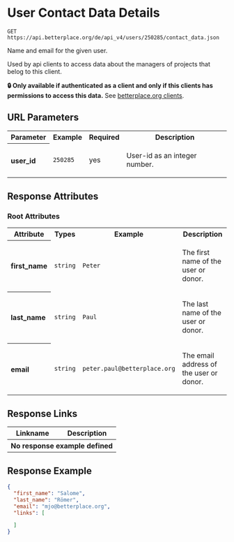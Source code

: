 
# User Contact Data Details

```Cirru
GET https://api.betterplace.org/de/api_v4/users/250285/contact_data.json
```

Name and email for the given user.

Used by api clients to access data about
the managers of projects that belog to this
client.

**:lock: Only available if authenticated as a client and only if this clients has permissions to access this data.**
See [betterplace.org clients](../README.md#client-api).


## URL Parameters

<table>
  <tr>
    <th>Parameter</th>
    <th>Example</th>
    <th>Required</th>
    <th>Description</th>
  </tr>
  <tr>
    <th align="left">user_id</th>
    <td><code>250285</code></td>
    <td>yes</td>
<td>

User-id as an integer number.

</td>
  </tr>
</table>


## Response Attributes


### Root Attributes

  <table>
    <tr>
      <th>Attribute</th>
      <th>Types</th>
      <th>Example</th>
      <th>Description</th>
    </tr>
    <tr>
      <th align="left">first_name</th>
      <td><code>string</code></td>
      <td><code>Peter</code></td>
<td>

The first name of the user or donor.

</td>
    </tr>
    <tr>
      <th align="left">last_name</th>
      <td><code>string</code></td>
      <td><code>Paul</code></td>
<td>

The last name of the user or donor.

</td>
    </tr>
    <tr>
      <th align="left">email</th>
      <td><code>string</code></td>
      <td><code>peter.paul@betterplace.org</code></td>
<td>

The email address of the user or donor.

</td>
    </tr>
  </table>
</table>

## Response Links

<table>
  <tr>
    <th>Linkname</th>
    <th>Description</th>
  </tr>
  <th colspan="2">No response example defined</th>
</table>

## Response Example

```json
{
  "first_name": "Salome",
  "last_name": "Römer",
  "email": "mjo@betterplace.org",
  "links": [

  ]
}
```

